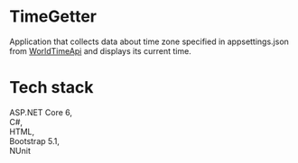 # TimeGetter
Application that collects data about time zone specified in appsettings.json from [WorldTimeApi](http://worldtimeapi.org/) and displays its current time.

# Tech stack 
ASP.NET Core 6,   
C#,  
HTML,  
Bootstrap 5.1,  
NUnit


